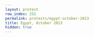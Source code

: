 ```yaml
---
layout: protest
row_index: 252
permalink: protests/egypt-october-2013
title: Egypt, October 2013
hidden: true
---
```

